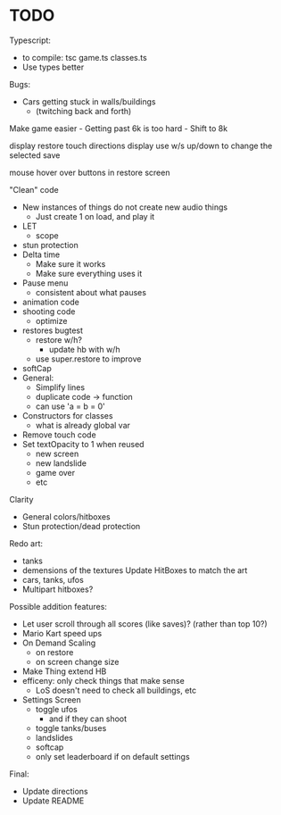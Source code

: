 # TODO

Typescript:
- to compile: tsc game.ts classes.ts
- Use types better

Bugs:
- Cars getting stuck in walls/buildings
    - (twitching back and forth)

Make game easier
    - Getting past 6k is too hard
        - Shift to 8k

display restore touch directions
display use w/s up/down to change the selected save

mouse hover over buttons in restore screen

"Clean" code
- New instances of things do not create new audio things
    - Just create 1 on load, and play it
- LET
    - scope
- stun protection
- Delta time
    - Make sure it works
    - Make sure everything uses it
- Pause menu
    - consistent about what pauses
- animation code
- shooting code
    - optimize
- restores bugtest
    - restore w/h?
        - update hb with w/h
    - use super.restore to improve
- softCap
- General:
    - Simplify lines
    - duplicate code -> function
    - can use 'a = b = 0'
- Constructors for classes
    - what is already global var
- Remove touch code
- Set textOpacity to 1 when reused
    - new screen
    - new landslide
    - game over
    - etc

Clarity
- General colors/hitboxes
- Stun protection/dead protection

Redo art:
- tanks
- demensions of the textures
Update HitBoxes to match the art
- cars, tanks, ufos
- Multipart hitboxes?

Possible addition features:
- Let user scroll through all scores (like saves)? (rather than top 10?)
- Mario Kart speed ups
- On Demand Scaling
    - on restore
    - on screen change size
- Make Thing extend HB
- efficeny: only check things that make sense
    - LoS doesn't need to check all buildings, etc
- Settings Screen
    - toggle ufos
        - and if they can shoot
    - toggle tanks/buses
    - landslides
    - softcap
    - only set leaderboard if on default settings

Final:
- Update directions
- Update README